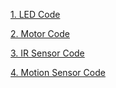 [1. LED Code](https://github.com/iniyan-kannappan/GPIO/blob/master/1_LED/LED.md)

[2. Motor Code](https://github.com/iniyan-kannappan/GPIO/blob/master/2_Motors/Motor.md)

[3. IR Sensor Code](https://github.com/iniyan-kannappan/GPIO/blob/master/3_InfraRed-Sensor/sensor.md)

[4. Motion Sensor Code](https://github.com/iniyan-kannappan/GPIO/blob/master/4_Motion-Sensor/motion.py)

